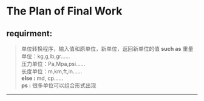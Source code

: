 ﻿The Plan of Final Work
==================
**requirment:**
---------------

>单位转换程序，输入值和原单位，新单位，返回新单位的值
>**such as**
>重量单位：kg,g,lb,gr......<br>
>压力单位：Pa,Mpa,psi......<br>
>长度单位：m,km,ft,in......<br>
>**else :** md, cp......<br>
>**ps :** 很多单位可以组合形式出现<br>

-------------------------------------


